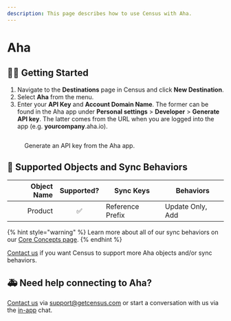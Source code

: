 ```yaml
---
description: This page describes how to use Census with Aha.
---
```


# Aha

## 🏃‍♀️ Getting Started

1. Navigate to the **Destinations** page in Census and click **New Destination**.
2. Select **Aha** from the menu.
3. Enter your **API Key** and **Account Domain Name**. The former can be found in the Aha app under **Personal settings** > **Developer** > **Generate API key**. The latter comes from the URL when you are logged into the app (e.g. **yourcompany**.aha.io).

<figure><img src="../.gitbook/assets/Screenshot 2023-02-07 at 2.11.03 PM.png" alt=""><figcaption><p>Generate an API key from the Aha app.</p></figcaption></figure>

## 🔀 Supported Objects and Sync Behaviors <a href="#supported-objects-and-sync-behaviors" id="supported-objects-and-sync-behaviors"></a>

| **Object Name** | **Supported?** | **Sync Keys**  | **Behaviors**    |
| --------------: | :------------: | ---------------- |------------------|
| Product | ✅ | Reference Prefix | Update Only, Add |

{% hint style="warning" %}
Learn more about all of our sync behaviors on our [Core Concepts page](../basics/core-concept/#the-different-sync-behaviors).
{% endhint %}

[Contact us](mailto:support@getcensus.com) if you want Census to support more Aha objects and/or sync behaviors.

## 🚑 Need help connecting to Aha?

[Contact us](mailto:support@getcensus.com) via support@getcensus.com or start a conversation with us via the [in-app](https://app.getcensus.com) chat.
